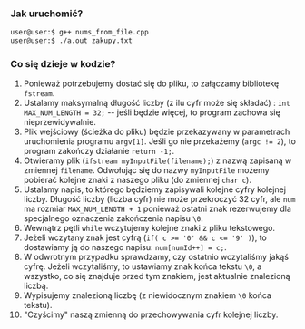 ### Jak uruchomić?

```sh
user@user:$ g++ nums_from_file.cpp
user@user:$ ./a.out zakupy.txt
```

### Co się dzieje w kodzie?

1. Ponieważ potrzebujemy dostać się do pliku, to załączamy bibliotekę `fstream`.
2. Ustalamy maksymalną długość liczby (z ilu cyfr może się składać) : `int MAX_NUM_LENGTH = 32;` -- jeśli będzie więcej, to program zachowa się nieprzewidywalnie.
3. Plik wejściowy (ścieżka do pliku) będzie przekazywany w parametrach uruchomienia programu `argv[1]`. Jeśli go nie przekażemy (`argc != 2`), to program zakończy działanie `return -1;`.
4. Otwieramy plik (`ifstream myInputFile(filename);`) z nazwą zapisaną w zmiennej `filename`. Odwołując się do nazwy `myInputFile` możemy pobierać kolejne znaki z naszego pliku (do zmiennej `char c`).
5. Ustalamy napis, to którego będziemy zapisywali kolejne cyfry kolejnej liczby. Długość liczby (liczba cyfr) nie może przekroczyć 32 cyfr, ale `num` ma rozmiar `MAX_NUM_LENGTH + 1` ponieważ ostatni znak rezerwujemy dla specjalnego oznaczenia zakończenia napisu `\0`.
6. Wewnątrz pętli `while` wczytujemy kolejne znaki z pliku tekstowego.
7. Jeżeli wczytany znak jest cyfrą (`if( c >= '0' && c <= '9' )`), to dostawiamy ją do naszego napisu: `num[numId++] = c;`.
8. W odwrotnym przypadku sprawdzamy, czy ostatnio wczytaliśmy jakąś cyfrę. Jeżeli wczytaliśmy, to ustawiamy znak końca tekstu `\0`, a wszystko, co się znajduje przed tym znakiem, jest aktualnie znalezioną liczbą.
9. Wypisujemy znalezioną liczbę (z niewidocznym znakiem `\0` końca tekstu).
10. "Czyścimy" naszą zmienną do przechowywania cyfr kolejnej liczby.

